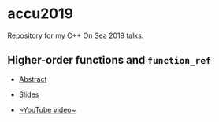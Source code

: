 # accu2019

Repository for my C++ On Sea 2019 talks.

## Higher-order functions and `function_ref`

* [Abstract](https://conference.accu.org/2019/sessions.html#XHigherorderfunctionsandfunction_ref)

* [Slides](https://github.com/SuperV1234/accu2019/blob/master/slides.pdf)

* [~YouTube video~](TODO)

